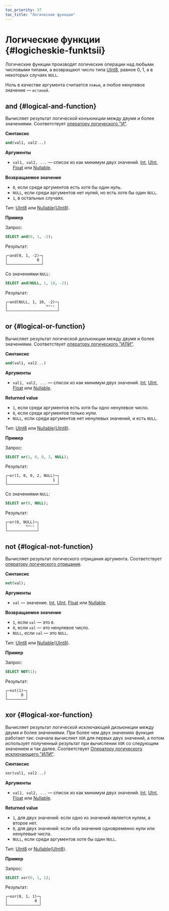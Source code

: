 ```yaml
---
toc_priority: 37
toc_title: "Логические функции"
---
```


# Логические функции {#logicheskie-funktsii}

Логические функции производят логические операции над любыми числовыми типами, а возвращают число типа [UInt8](../../sql-reference/data-types/int-uint.md), равное 0, 1, а в некоторых случаях `NULL`.

Ноль в качестве аргумента считается `ложью`, а любое ненулевое значение — `истиной`.

## and {#logical-and-function}

Вычисляет результат логической конъюнкции между двумя и более значениями. Соответствует [оператору логического "И"](../../sql-reference/operators/index.md#logical-and-operator).

**Синтаксис**

``` sql
and(val1, val2...)
```

**Аргументы**

-   `val1, val2, ...` — список из как минимум двух значений. [Int](../../sql-reference/data-types/int-uint.md), [UInt](../../sql-reference/data-types/int-uint.md), [Float](../../sql-reference/data-types/float.md) или [Nullable](../../sql-reference/data-types/nullable.md). 

**Возвращаемое значение**

-   `0`, если среди аргументов есть хотя бы один нуль.
-   `NULL`, если среди аргументов нет нулей, но есть хотя бы один `NULL`.
-   `1`, в остальных случаях.

Тип: [UInt8](../../sql-reference/data-types/int-uint.md) или [Nullable](../../sql-reference/data-types/nullable.md)([UInt8](../../sql-reference/data-types/int-uint.md)).

**Пример**

Запрос:

``` sql
SELECT and(0, 1, -2);
```

Результат:

``` text
┌─and(0, 1, -2)─┐
│             0 │
└───────────────┘
```

Со значениями `NULL`:

``` sql
SELECT and(NULL, 1, 10, -2);
```

Результат:

``` text
┌─and(NULL, 1, 10, -2)─┐
│                 ᴺᵁᴸᴸ │
└──────────────────────┘
```

## or {#logical-or-function}

Вычисляет результат логической дизъюнкции между двумя и более значениями. Соответствует [оператору логического "ИЛИ"](../../sql-reference/operators/index.md#logical-or-operator).

**Синтаксис**

``` sql
and(val1, val2...)
```

**Аргументы**

-   `val1, val2, ...` — список из как минимум двух значений. [Int](../../sql-reference/data-types/int-uint.md), [UInt](../../sql-reference/data-types/int-uint.md), [Float](../../sql-reference/data-types/float.md) или [Nullable](../../sql-reference/data-types/nullable.md). 

**Returned value**

-   `1`, если среди аргументов есть хотя бы одно ненулевое число.
-   `0`, если среди аргументов только нули.
-   `NULL`, если среди аргументов нет ненулевых значений, и есть `NULL`.

Тип: [UInt8](../../sql-reference/data-types/int-uint.md) или [Nullable](../../sql-reference/data-types/nullable.md)([UInt8](../../sql-reference/data-types/int-uint.md)).

**Пример**

Запрос:

``` sql
SELECT or(1, 0, 0, 2, NULL);
```

Результат:

``` text
┌─or(1, 0, 0, 2, NULL)─┐
│                    1 │
└──────────────────────┘
```

Со значениями `NULL`:

``` sql
SELECT or(0, NULL);
```

Результат:

``` text
┌─or(0, NULL)─┐
│        ᴺᵁᴸᴸ │
└─────────────┘
```

## not {#logical-not-function}

Вычисляет результат логического отрицания аргумента. Соответствует [оператору логического отрицания](../../sql-reference/operators/index.md#logical-negation-operator).

**Синтаксис**

``` sql
not(val);
```

**Аргументы**

-   `val` — значение. [Int](../../sql-reference/data-types/int-uint.md), [UInt](../../sql-reference/data-types/int-uint.md), [Float](../../sql-reference/data-types/float.md) или [Nullable](../../sql-reference/data-types/nullable.md). 

**Возвращаемое значение**

-   `1`, если `val` — это `0`.
-   `0`, если `val` — это ненулевое число.
-   `NULL`, если `val` — это `NULL`.

Тип: [UInt8](../../sql-reference/data-types/int-uint.md) или [Nullable](../../sql-reference/data-types/nullable.md)([UInt8](../../sql-reference/data-types/int-uint.md)).

**Пример**

Запрос:

``` sql
SELECT NOT(1);
```

Результат:

``` test
┌─not(1)─┐
│      0 │
└────────┘
```

## xor {#logical-xor-function}

Вычисляет результат логической исключающей дизъюнкции между двумя и более значениями. При более чем двух значениях функция работает так: сначала вычисляет `XOR` для первых двух значений, а потом использует полученный результат при вычислении `XOR` со следующим значением и так далее. Соответствует [Оператору логического исключающего "ИЛИ"](../../sql-reference/operators/index.md#logical-xor-operator).

**Синтаксис**

``` sql
xor(val1, val2...)
```

**Аргументы**

-   `val1, val2, ...` — список из как минимум двух значений. [Int](../../sql-reference/data-types/int-uint.md), [UInt](../../sql-reference/data-types/int-uint.md), [Float](../../sql-reference/data-types/float.md) или [Nullable](../../sql-reference/data-types/nullable.md). 

**Returned value**

-   `1`, для двух значений: если одно из значений является нулем, а второе нет.
-   `0`, для двух значений: если оба значения одновременно нули или ненулевые числа.
-   `NULL`, если среди аргументов хотя бы один `NULL`.

Тип: [UInt8](../../sql-reference/data-types/int-uint.md) or [Nullable](../../sql-reference/data-types/nullable.md)([UInt8](../../sql-reference/data-types/int-uint.md)).

**Пример**

Запрос:

``` sql
SELECT xor(0, 1, 1);
```

Результат:

``` text
┌─xor(0, 1, 1)─┐
│            0 │
└──────────────┘
```
